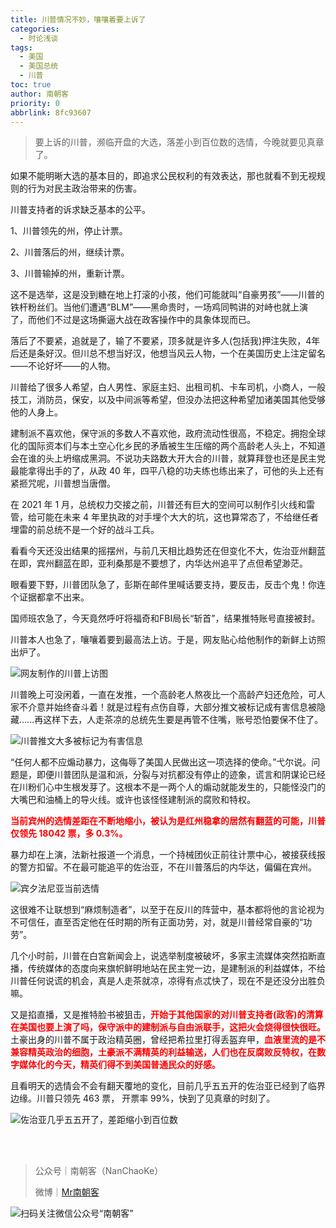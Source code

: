 ```yaml
---
title: 川普情况不妙，嚷嚷着要上诉了
categories:
  - 时论浅谈
tags:
  - 美国
  - 美国总统
  - 川普
toc: true
author: 南朝客
priority: 0
abbrlink: 8fc93607
---
```


> 要上诉的川普，濒临开盘的大选，落差小到百位数的选情，今晚就要见真章了。

<!-- more -->

如果不能明晰大选的基本目的，即追求公民权利的有效表达，那也就看不到无视规则的行为对民主政治带来的伤害。



川普支持者的诉求缺乏基本的公平。

1、川普领先的州，停止计票。

2、川普落后的州，继续计票。

3、川普输掉的州，重新计票。



这不是选举，这是没到糖在地上打滚的小孩，他们可能就叫“自豪男孩”——川普的铁杆粉丝们。当他们遭遇“BLM”——黑命贵时，一场鸡同鸭讲的对峙也就上演了，而他们不过是这场撕逼大战在政客操作中的具象体现而已。



落后了不要紧，追就是了，输了不要紧，顶多就是许多人(包括我)押注失败，4年后还是条好汉。但川总不想当好汉，他想当风云人物，一个在美国历史上注定留名——不论好坏——的人物。



川普给了很多人希望，白人男性、家庭主妇、出租司机、卡车司机，小商人，一般技工，消防员，保安，以及中间派等希望，但没办法把这种希望加诸美国其他受够他的人身上。



建制派不喜欢他，保守派的多数人不喜欢他，政府流动性很高，不稳定。拥抱全球化的国际资本们与本土空心化乡民的矛盾被生生压缩的两个高龄老人头上，不知道会在谁的头上坍缩成黑洞。不说功夫路数大开大合的川普，就算拜登也还是民主党最能拿得出手的了，从政 40 年，四平八稳的功夫练也练出来了，可他的头上还有紧㧜咒呢，川普想当唐僧。



在 2021 年 1 月，总统权力交接之前，川普还有巨大的空间可以制作引火线和雷管，给可能在未来 4 年里执政的对手埋个大大的坑，这也算常态了，不给继任者埋雷的前总统不是一个好的战斗工兵。



看看今天还没出结果的摇摆州，与前几天相比趋势还在但变化不大，佐治亚州翻蓝在即，宾州翻蓝在即，亚利桑那是不要想了，内华达州追平了点但希望渺茫。



眼看要下野，川普团队急了，彭斯在邮件里喊话要支持，要反击，反击个鬼！你连个证据都拿不出来。



国师班农急了，今天竟然呼吁将福奇和FBI局长“斩首”，结果推特账号直接被封。



川普本人也急了，嚷嚷着要到最高法上访。于是，网友贴心给他制作的新鲜上访照出炉了。

![网友制作的川普上访图](http://write.godread.cn/chuanpuqingkuang/chuanpushangfang.JPG)

川普晚上可没闲着，一直在发推，一个高龄老人熬夜比一个高龄产妇还危险，可人家不介意并始终奋斗着！就是过程有点伤自尊，大部分推文被标记成有害信息被隐藏......再这样下去，人走茶凉的总统先生要是再管不住嘴，账号恐怕要保不住了。

![川普推文大多被标记为有害信息](http://write.godread.cn/chuanpuqingkuang/chuanpubiaoji.JPG)

“任何人都不应煽动暴力，这侮辱了美国人民做出这一项选择的使命。”弋尔说。问题是，即便川普团队是温和派，分裂与对抗都没有停止的迹象，谎言和阴谋论已经在川粉们心中生根发芽了。这根本不是一两个人的煽动就能发生的，只能怪没门的大嘴巴和油桶上的导火线。或许也该怪怪建制派的腐败和特权。



<p style="color: red; font-weight: bold;">当前宾州的选情差距在不断地缩小，被认为是红州稳拿的居然有翻蓝的可能，川普仅领先 18042 票，多 0.3%。</p>



暴力却在上演，法新社报道一个消息，一个持械团伙正前往计票中心，被接获线报的警方扣留。不在最可能追平的佐治亚，不在川普落后的内华达，偏偏在宾州。

![宾夕法尼亚当前选情](http://write.godread.cn/chuanpuqingkuang/bingzhouxuanqing-1106.jpg)

这很难不让联想到“麻烦制造者”，以至于在反川的阵营中，基本都将他的言论视为不可信任，直至否定他在任时期的所有正面功劳，对，就是川普经常自豪的“功劳”。



几个小时前，川普在白宫新闻会上，说选举制度被破坏，多家主流媒体突然掐断直播，传统媒体的态度向来旗帜鲜明地站在民主党一边，是建制派的利益媒体，不给川普任何说谎的机会，真是人走茶就凉，凉得有点忒快了，现在不是还没分出胜负嘛。



又是掐直播，又是推特脸书被狙击，<span style="color: red; font-weight: bold;">开始于其他国家的对川普支持者(政客)的清算在美国也要上演了吗，保守派中的建制派与自由派联手，这把火会烧得很快很旺。</span>土豪出身的川普不属于政治精英圈，曾经把希拉里打得丢盔弃甲，<span style="color: red; font-weight: bold;">血液里流的是不兼容精英政治的细胞，土豪派不满精英的利益输送，人们也在反腐败反特权，在数字媒体化的今天，精英们得不到美国普通民众的好感。</span>



且看明天的选情会不会有翻天覆地的变化，目前几乎五五开的佐治亚已经到了临界边缘。川普只领先 463 票， 开票率 99%，快到了见真章的时刻了。

![佐治亚几乎五五开了，差距缩小到百位数](http://write.godread.cn/chuanpuqingkuang/zuozhiyaxuanqing-1106.jpg)

<br>

<br>

> 公众号｜南朝客（NanChaoKe）
>
> 微博｜<a href="https://weibo.com/u/2821715870">Mr南朝客</a>



![扫码关注微信公众号“南朝客”](http://write.godread.cn/permanent/wxsearch-nck.jpg)